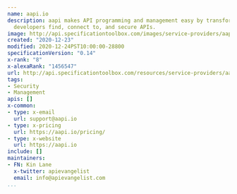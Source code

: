 ```yaml
---
name: aapi.io
description: aapi makes API programming and management easy by transforming the way
  developers find, connect to, and secure APIs.
image: http://api.specificationtoolbox.com/images/service-providers/aapi-io.jpg
created: "2020-12-23"
modified: 2020-12-24PST10:00:00-28800
specificationVersion: "0.14"
x-rank: "8"
x-alexaRank: "1456547"
url: http://api.specificationtoolbox.com/resources/service-providers/aapi-io/
tags:
- Security
- Management
apis: []
x-common:
- type: x-email
  url: support@aapi.io
- type: x-pricing
  url: https://aapi.io/pricing/
- type: x-website
  url: https://aapi.io
include: []
maintainers:
- FN: Kin Lane
  x-twitter: apievangelist
  email: info@apievangelist.com
...
```

